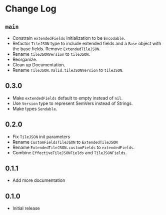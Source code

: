 # Change Log

## `main`
* Constrain `extendedFields` initialization to be `Encodable`.
* Refactor `TileJSON` type to include extended fields and a `Base` object with the base fields. Remove `ExtendedTileJSON`.
* Rename `tileJSONVersion` to `tileJSON`.
* Reorganize.
* Clean up Documentation.
* Rename `TileJSON.Valid.tileJSONVersion` to `tileJSON`.

## 0.3.0
* Make `extendedFields` default to empty instead of `nil`.
* Use `Version` type to represent SemVers instead of Strings.
* Make types `Sendable`.

## 0.2.0
* Fix `TileJSON` init parameters
* Rename `CustomFieldsTileJSON` to `ExtendedTileJSON`
* Rename `ExtendedTileJSON.customFields` to `extendedFields`.
* Combine `EffectiveTileJSONFields` and `TileJSONFields`.

## 0.1.1
* Add more documentation

## 0.1.0
* Initial release
